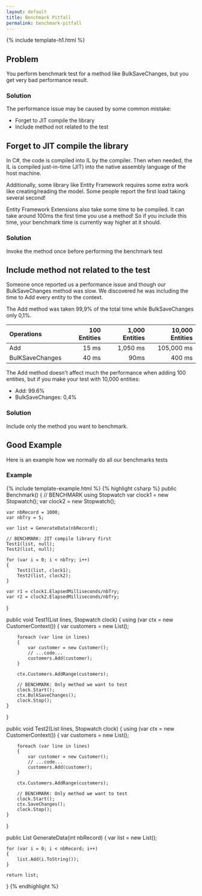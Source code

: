 ```yaml
---
layout: default
title: Benchmark Pitfall
permalink: benchmark-pitfall
---
```


{% include template-h1.html %}

## Problem
You perform benchmark test for a method like BulkSaveChanges, but you get very bad performance result.

### Solution
The performance issue may be caused by some common mistake:

- Forget to JIT compile the library
- Include method not related to the test



## Forget to JIT compile the library
In C#, the code is compiled into IL by the compiler. Then when needed, the IL is compiled just-in-time (JIT) into the native assembly language of the host machine.

Additionally, some library like Entity Framework requires some extra work like creating/reading the model. Some people report the first load taking several second!

Entity Framework Extensions also take some time to be compiled. It can take around 100ms the first time you use a method! So if you include this time, your benchmark time is currently way higher at it should.

### Solution
Invoke the method once before performing the benchmark test

## Include method not related to the test
Someone once reported us a performance issue and though our BulkSaveChanges method was slow. We discovered he was including the time to Add every entity to the context.

The Add method was taken 99,9% of the total time while BulkSaveChanges only 0,1%.


| Operations | 100 Entities | 1,000 Entities | 10,000 Entities |
| :--------- | -----------: | -------------: | --------------: |
| Add             | 15 ms        | 1,050 ms       | 105,000 ms      |
| BulKSaveChanges | 40 ms        | 90ms           | 400 ms     |


The Add method doesn't affect much the performance when adding 100 entities, but if you make your test with 10,000 entities:
 - Add: 99.6%
 - BulkSaveChanges: 0,4%

### Solution
Include only the method you want to benchmark.

## Good Example
Here is an example how we normally do all our benchmarks tests

### Example
{% include template-example.html %} 
{% highlight csharp %}
public Benchmark()
{
    // BENCHMARK using Stopwatch
    var clock1 = new Stopwatch();
    var clock2 = new Stopwatch();

    var nbRecord = 1000;
    var nbTry = 5;

    var list = GenerateData(nbRecord);

    // BENCHMARK: JIT compile library first
    Test1(list, null);
    Test2(list, null);
    
    for (var i = 0; i < nbTry; i++)
    {
        Test1(list, clock1);
        Test2(list, clock2);
    }

    var r1 = clock1.ElapsedMilliseconds/nbTry;
    var r2 = clock2.ElapsedMilliseconds/nbTry;
}

public void Test1(List<string> lines, Stopwatch clock)
{
    using (var ctx = new CustomerContext())
    {
        var customers = new List<Customer>();

        foreach (var line in lines)
        {
            var customer = new Customer();
            // ...code...
            customers.Add(customer);
        }

        ctx.Customers.AddRange(customers);

        // BENCHMARK: Only method we want to test
        clock.Start();
        ctx.BulkSaveChanges();
        clock.Stop();
    }
}

public void Test2(List<string> lines, Stopwatch clock)
{
    using (var ctx = new CustomerContext())
    {
        var customers = new List<Customer>();

        foreach (var line in lines)
        {
            var customer = new Customer();
            // ...code...
            customers.Add(customer);
        }

        ctx.Customers.AddRange(customers);

        // BENCHMARK: Only method we want to test
        clock.Start();
        ctx.SaveChanges();
        clock.Stop();
    }
}

public List<string> GenerateData(int nbRecord)
{
	var list = new List<string>();

	for (var i = 0; i < nbRecord; i++)
	{
		list.Add(i.ToString());
	}

	return list;
}
{% endhighlight %}

